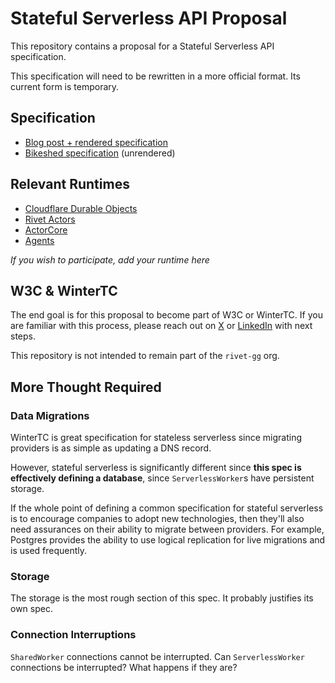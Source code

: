 # Stateful Serverless API Proposal

This repository contains a proposal for a Stateful Serverless API specification.

This specification will need to be rewritten in a more official format. Its current form is temporary.

## Specification

- [Blog post + rendered specification](https://rivet.gg/blog/2025-03-23-what-would-a-w3c-standard-look-like-for-stateful-serverless-)
- [Bikeshed specification](./index.bs) (unrendered)

## Relevant Runtimes

- [Cloudflare Durable Objects](https://developers.cloudflare.com/durable-objects/)
- [Rivet Actors](https://rivet.gg/docs)
- [ActorCore](https://actorcore.org/introduction)
- [Agents](https://developers.cloudflare.com/agents/)

_If you wish to participate, add your runtime here_

## W3C & WinterTC

The end goal is for this proposal to become part of W3C or WinterTC. If you are familiar with this process, please reach out on [X](https://x.com/NathanFlurry) or [LinkedIn](https://www.linkedin.com/in/nathanflurry/) with next steps.

This repository is not intended to remain part of the `rivet-gg` org.

## More Thought Required

### Data Migrations

WinterTC is great specification for stateless serverless since migrating providers is as simple as updating a DNS record.

However, stateful serverless is significantly different since **this spec is effectively defining a database**, since `ServerlessWorker`s have persistent storage. 

If the whole point of defining a common specification for stateful serverless is to encourage companies to adopt new technologies, then they'll also need assurances on their ability to migrate between providers. For example, Postgres provides the ability to use <Link href="https://www.postgresql.org/docs/current/logical-replication.html" target="_blank">logical replication</Link> for live migrations and is used frequently.

### Storage

The storage is the most rough section of this spec. It probably justifies its own spec.

### Connection Interruptions

`SharedWorker` connections cannot be interrupted. Can `ServerlessWorker` connections be interrupted? What happens if they are?

